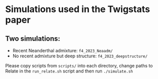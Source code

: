 # Simulations used in the Twigstats paper

## Two simulations:

- Recent Neanderthal admixture: `f4_2023_Neaadm/`
- No recent admixture but deep structure: `f4_2023_deepstructure/`

Please copy scripts from ````scripts/```` into each directory, change paths to Relate in the ````run_relate.sh```` script and then run ````./simulate.sh````

